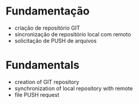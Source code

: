# Fundamentação
- criação de repositório GIT
- sincronização de repositório local com remoto
- solicitação de PUSH de arquivos


# Fundamentals
- creation of GIT repository
- synchronization of local repository with remote
- file PUSH request
